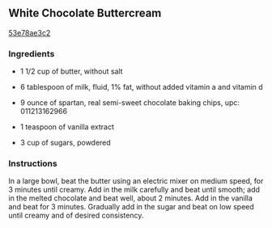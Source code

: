 ## White Chocolate Buttercream

[53e78ae3c2](http://www.food.com/recipe/white-chocolate-buttercream-199561)

### Ingredients

 - 1 1/2 cup of butter, without salt

 - 6 tablespoon of milk, fluid, 1% fat, without added vitamin a and vitamin d

 - 9 ounce of spartan, real semi-sweet chocolate baking chips, upc: 011213162966

 - 1 teaspoon of vanilla extract

 - 3 cup of sugars, powdered

### Instructions

In a large bowl, beat the butter using an electric mixer on medium speed, for 3 minutes until creamy. Add in the milk carefully and beat until smooth; add in the melted chocolate and beat well, about 2 minutes. Add in the vanilla and beat for 3 minutes. Gradually add in the sugar and beat on low speed until creamy and of desired consistency.